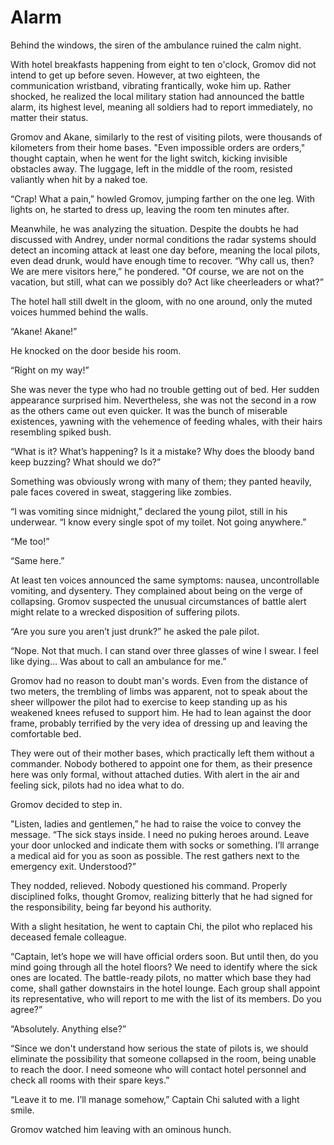 # Alarm

Behind the windows, the siren of the ambulance ruined the calm night.

With hotel breakfasts happening from eight to ten o'clock, Gromov did not intend to get up before seven. However, at two eighteen, the communication wristband, vibrating frantically, woke him up. Rather shocked, he realized the local military station had announced the battle alarm, its highest level, meaning all soldiers had to report immediately, no matter their status.

Gromov and Akane, similarly to the rest of visiting pilots, were thousands of kilometers from their home bases. "Even impossible orders are orders," thought captain, when he went for the light switch, kicking invisible obstacles away. The luggage, left in the middle of the room, resisted valiantly when hit by a naked toe.

“Crap! What a pain,” howled Gromov, jumping farther on the one leg. With lights on, he started to dress up, leaving the room ten minutes after.

Meanwhile, he was analyzing the situation. Despite the doubts he had discussed with Andrey, under normal conditions the radar systems should detect an incoming attack at least one day before, meaning the local pilots, even dead drunk, would have enough time to recover. “Why call us, then? We are mere visitors here,” he pondered. "Of course, we are not on the vacation, but still, what can we possibly do? Act like cheerleaders or what?”

The hotel hall still dwelt in the gloom, with no one around, only the muted voices hummed behind the walls.

“Akane! Akane!”

He knocked on the door beside his room.

“Right on my way!”

She was never the type who had no trouble getting out of bed. Her sudden appearance surprised him. Nevertheless, she was not the second in a row as the others came out even quicker. It was the bunch of miserable existences, yawning with the vehemence of feeding whales, with their hairs resembling spiked bush.

“What is it? What’s happening? Is it a mistake? Why does the bloody band keep buzzing? What should we do?”

Something was obviously wrong with many of them; they panted heavily, pale faces covered in sweat, staggering like zombies.

“I was vomiting since midnight,” declared the young pilot, still in his underwear. “I know every single spot of my toilet. Not going anywhere.”

“Me too!”

“Same here.”

At least ten voices announced the same symptoms: nausea, uncontrollable vomiting, and dysentery. They complained about being on the verge of collapsing. Gromov suspected the unusual circumstances of battle alert might relate to a wrecked disposition of suffering pilots.

“Are you sure you aren’t just drunk?” he asked the pale pilot.

“Nope. Not that much. I can stand over three glasses of wine I swear. I feel like dying… Was about to call an ambulance for me.”

Gromov had no reason to doubt man's words. Even from the distance of two meters, the trembling of limbs was apparent, not to speak about the sheer willpower the pilot had to exercise to keep standing up as his weakened knees refused to support him. He had to lean against the door frame, probably terrified by the very idea of dressing up and leaving the comfortable bed.

They were out of their mother bases, which practically left them without a commander. Nobody bothered to appoint one for them, as their presence here was only formal, without attached duties. With alert in the air and feeling sick, pilots had no idea what to do.

Gromov decided to step in.

"Listen, ladies and gentlemen,” he had to raise the voice to convey the message. “The sick stays inside. I need no puking heroes around. Leave your door unlocked and indicate them with socks or something. I’ll arrange a medical aid for you as soon as possible. The rest gathers next to the emergency exit. Understood?”

They nodded, relieved. Nobody questioned his command. Properly disciplined folks, thought Gromov, realizing bitterly that he had signed for the responsibility, being far beyond his authority.

With a slight hesitation, he went to captain Chi, the pilot who replaced his deceased female colleague.

“Captain, let’s hope we will have official orders soon. But until then, do you mind going through all the hotel floors? We need to identify where the sick ones are located. The battle-ready pilots, no matter which base they had come, shall gather downstairs in the hotel lounge. Each group shall appoint its representative, who will report to me with the list of its members. Do you agree?”

“Absolutely. Anything else?”

“Since we don't understand how serious the state of pilots is, we should eliminate the possibility that someone collapsed in the room, being unable to reach the door. I need someone who will contact hotel personnel and check all rooms with their spare keys.”

“Leave it to me. I’ll manage somehow,” Captain Chi saluted with a light smile.

Gromov watched him leaving with an ominous hunch.
